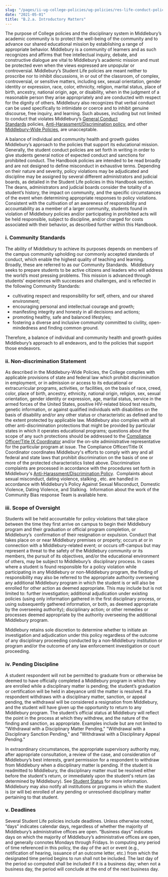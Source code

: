 ```yaml
---
slug: "/pages/ii-ug-college-policies/ug-policies/res-life-conduct-policies/a.-introductory-matters"
date: "2021-05-01"
title: "B.2.a. Introductory Matters"
---
```


<div class="field-item even">

<span>The purpose of College policies and the disciplinary system in Middlebury’s academic community is to protect the well-being of the community and to advance our shared educational mission by establishing a range of appropriate behavior. Middlebury is a community of learners and as such recognizes and affirms that free intellectual inquiry, debate, and constructive dialogue are vital to Middlebury’s academic mission and must be protected even when the views expressed are unpopular or controversial. Middlebury’s Student Life policies are meant neither to proscribe nor to inhibit discussions, in or out of the classroom, of complex, controversial, or sensitive matters, including sex, sexual orientation, gender identity or expression, race, color, ethnicity, religion, marital status, place of birth, ancestry, national origin, age, or disability, when in the judgment of a reasonable person they arise appropriately and are conducted with respect for the dignity of others. Middlebury also recognizes that verbal conduct can be used specifically to intimidate or coerce and to inhibit genuine discourse, free inquiry, and learning. Such abuses, including but not limited to conduct that violates Middlebury’s [General Conduct Standards](/pages/ii-ug-college-policies/ug-policies/res-life-conduct-policies/genl-cond-standards)</span><span> policies, </span><span>[Anti-Harassment/Discrimination policy](/pages/i-policies-for-all/non-discrim-policies/anti-harassment-discrimin),</span><span> and other [Middlebury-Wide Policies](http://www.middlebury.edu/about/handbook), are unacceptable.</span>

A balance of individual and community health and growth guides Middlebury’s approach to the policies that support its educational mission.  Generally, the student conduct policies are set forth in writing in order to give students general notice of expected conduct and sanctions for prohibited conduct. The Handbook policies are intended to be read broadly and are not designed to define misconduct in exhaustive terms. Depending on their nature and severity, policy violations may be adjudicated and discipline may be assigned by several different administrators and judicial boards, as detailed in the Student Life policies in this Handbook section. The deans, administrators and judicial boards consider the totality of a student’s history, the impact on community, and the specific circumstances of the event when determining appropriate responses to policy violations. Consistent with the cultivation of an awareness of responsibility and accountability as a member of a larger community, students found in violation of Middlebury policies and/or participating in prohibited acts will be held responsible, subject to discipline, and/or charged for costs associated with their behavior, as described further within this Handbook.

### <a name="community-standards" id="community-standards"></a>i. Community Standards

The ability of Middlebury to achieve its purposes depends on members of the campus community upholding our commonly accepted standards of conduct, which enable the highest quality of teaching and learning.  Broadly, these are referred to as our Community Standards.  Middlebury seeks to prepare students to be active citizens and leaders who will address the world’s most pressing problems. This mission is advanced through students’ experiences with successes and challenges, and is reflected in the following Community Standards:

- cultivating respect and responsibility for self, others, and our shared environment;
- encouraging personal and intellectual courage and growth;
- manifesting integrity and honesty in all decisions and actions;
- promoting healthy, safe and balanced lifestyles;
- fostering a diverse and inclusive community committed to civility, open-mindedness and finding common ground.

Therefore, a balance of individual and community health and growth guides Middlebury’s approach to all endeavors, and to the policies that support those endeavors.

### ii. Non-discrimination Statement

As described in the Middlebury-Wide Policies, the College complies with applicable provisions of state and federal law which prohibit discrimination in employment, or in admission or access to its educational or extracurricular programs, activities, or facilities, on the basis of race, creed, color, place of birth, ancestry, ethnicity, national origin, religion, sex, sexual orientation, gender identity or expression, age, marital status, service in the armed forces of the United States, positive HIV-related blood test results, genetic information, or against qualified individuals with disabilities on the basis of disability and/or any other status or characteristic as defined and to the extent protected by applicable law. Middlebury also complies with all other anti-discrimination protections that might be provided by particular states in which it operates educational programs; questions about the scope of any such protections should be addressed to the [Compliance Officer/Title IX Coordinator](http://www.middlebury.edu/studentlife/doc/hro) and/or the on-site administrative representative for the particular program at issue. The Compliance Officer/Title IX Coordinator coordinates Middlebury's efforts to comply with any and all federal and state laws that prohibit discrimination on the basis of one or more of the protected characteristics listed above. Discrimination complaints are processed in accordance with the procedures set forth in Middlebury's [Anti-Harassment/Discrimination Policy](/pages/i-policies-for-all/non-discrim-policies/anti-harassment-discrimin).  Complaints about sexual misconduct, dating violence, stalking , etc. are handled in accordance with Middlebury’s Policy Against Sexual Misconduct, Domestic Violence, Dating Violence, and Stalking.  Information about the work of the Community Bias response Team is available here.

### <a name="scope-of-oversight" id="scope-of-oversight"></a>iii. Scope of Oversight

Students will be held accountable for policy violations that take place between the time they first arrive on campus to begin their Middlebury program and their graduation or official program completion, or Middlebury’s  confirmation of their resignation or expulsion. Conduct that takes place on or near Middlebury premises or property; occurs at or in connection with a Middlebury-related event; or occurs off-campus but may represent a threat to the safety of the Middlebury community or its members, the pursuit of its objectives, and/or the educational environment of others, may be subject to Middlebury’s  disciplinary process. In cases where a student is found responsible for a policy violation while participating in any Middlebury or non-Middlebury program, the finding of responsibility may also be referred to the appropriate authority overseeing any additional Middlebury program in which the student is or will also be enrolled for other action as deemed appropriate. This may include but is not limited to: further investigation; additional adjudication under existing policies (using only information gathered in the first disciplinary process, or using subsequently gathered information, or both, as deemed appropriate by the overseeing authority); disciplinary action; or other remedies or processes deemed appropriate by the authority overseeing the additional Middlebury program.

Middlebury retains sole discretion to determine whether to initiate an investigation and adjudication under this policy regardless of the outcome of any disciplinary proceeding conducted by a non-Middlebury institution or program and/or the outcome of any law enforcement investigation or court proceeding.

### <a name="pending-discipline" id="pending-discipline"></a>iv. Pending Discipline

A student respondent will not be permitted to graduate from or otherwise be deemed to have officially completed a Middlebury program in which they are enrolled while a disciplinary matter is pending; the student’s graduation or certification will be held in abeyance until the matter is resolved. If a respondent withdraws with a disciplinary matter, sanction, or appeal pending, the withdrawal will be considered a resignation from Middlebury, and the student will have given up the opportunity to return to any Middlebury program. The student’s official status at Middlebury will reflect the point in the process at which they withdrew, and the nature of the finding and sanction, as appropriate. Examples include but are not limited to "Withdrawal with a Disciplinary Matter Pending," "Withdrawal with a Disciplinary Sanction Pending," and "Withdrawal with a Disciplinary Appeal Pending."

In extraordinary circumstances, the appropriate supervisory authority may, after appropriate consultation, a review of the case, and consideration of Middlebury’s best interests, grant permission for a respondent to withdraw from Middlebury when a disciplinary matter is pending. If the student is readmitted to Middlebury, the disciplinary matter must be resolved either before the student's return, or immediately upon the student's return (as determined by Middlebury). See [Student Status](http://www.middlebury.edu/pages/ii-ug-college-policies/ug-policies/academics/student-status) for more information. Middlebury may also notify all institutions or programs in which the student is (or will be) enrolled of any pending or unresolved disciplinary matter pertaining to that student.

### v. Deadlines

Several Student Life policies include deadlines. Unless otherwise noted, “days” indicates calendar days, regardless of whether the majority of Middlebury’s administrative offices are open. “Business days” indicates days on which the majority of Middlebury’s administrative offices are open, and generally connotes Mondays through Fridays. In computing any period of time referenced in this policy, the day of the act or event (e.g., notification of hearing, issuance of an outcome letter, etc.) from which the designated time period begins to run shall not be included. The last day of the period so computed shall be included if it is a business day; when not a business day, the period will conclude at the end of the next business day.

</div>
